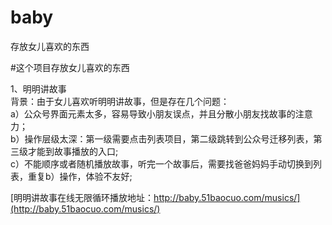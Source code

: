 # baby
 存放女儿喜欢的东西

#这个项目存放女儿喜欢的东西

1、明明讲故事  
背景：由于女儿喜欢听明明讲故事，但是存在几个问题：  
a）公众号界面元素太多，容易导致小朋友误点，并且分散小朋友找故事的注意力；  
b）操作层级太深：第一级需要点击列表项目，第二级跳转到公众号迁移列表，第三级才能到故事播放的入口;    
c）不能顺序或者随机播放故事，听完一个故事后，需要找爸爸妈妈手动切换到列表，重复b）操作，体验不友好;    

[明明讲故事在线无限循环播放地址：http://baby.51baocuo.com/musics/](http://baby.51baocuo.com/musics/)
